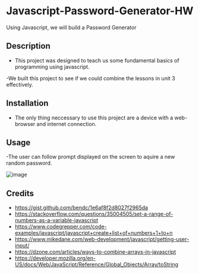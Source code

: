 # Javascript-Password-Generator-HW
Using Javascript, we will build a Password Generator

## Description
- This project was designed to teach us some fundamental basics of programming using
javascript.

-We built this project to see if we could combine the lessons in unit 3 effectively.


## Installation 

- The only thing neccessary to use this project are a device with a web-browser and internet connection.

## Usage

-The user can follow prompt displayed on the screen to aquire a new random password.

![image](assets/passwordGenerator.png)

## Credits
- https://gist.github.com/bendc/1e6af8f2d8027f2965da
- https://stackoverflow.com/questions/35004505/set-a-range-of-numbers-as-a-variable-javascript
- https://www.codegrepper.com/code-examples/javascript/javascript+create+list+of+numbers+1+to+n
- https://www.mikedane.com/web-development/javascript/getting-user-input/
- https://dzone.com/articles/ways-to-combine-arrays-in-javascript
- https://developer.mozilla.org/en-US/docs/Web/JavaScript/Reference/Global_Objects/Array/toString
